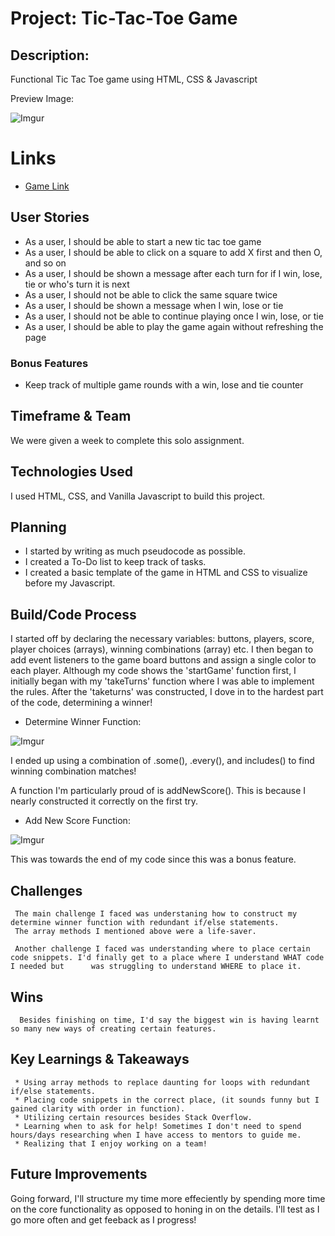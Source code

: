 # Project: Tic-Tac-Toe Game

## Description:

   Functional Tic Tac Toe game using HTML, CSS & Javascript
   
   Preview Image:
   
   ![Imgur](https://i.imgur.com/A2710Mk.png)
   
# Links
   
   * [Game Link](https://thecaliforniacoder.github.io/Tic-Tac-Toe/)

## User Stories

   * As a user, I should be able to start a new tic tac toe game
   * As a user, I should be able to click on a square to add X first and then O, and so on
   * As a user, I should be shown a message after each turn for if I win, lose, tie or who's turn it is next
   * As a user, I should not be able to click the same square twice
   * As a user, I should be shown a message when I win, lose or tie
   * As a user, I should not be able to continue playing once I win, lose, or tie
   * As a user, I should be able to play the game again without refreshing the page

### Bonus Features

   * Keep track of multiple game rounds with a win, lose and tie counter

## Timeframe & Team
   
   We were given a week to complete this solo assignment. 
   
## Technologies Used

   I used HTML, CSS, and Vanilla Javascript to build this project.
   
## Planning 

   * I started by writing as much pseudocode as possible.
   * I created a To-Do list to keep track of tasks.
   * I created a basic template of the game in HTML and CSS to visualize before my Javascript.

## Build/Code Process

   I started off by declaring the necessary variables: buttons, players, score, player choices (arrays), winning combinations (array) etc.
   I then began to add event listeners to the game board buttons and assign a single color to each player. 
   Although my code shows the 'startGame' function first, I initially began with my 'takeTurns' function where I was able to implement the rules.
   After the 'taketurns' was constructed, I dove in to the hardest part of the code, determining a winner!
   
   * Determine Winner Function:
   
   ![Imgur](https://i.imgur.com/Qjzti7S.png)
   
   I ended up using a combination of .some(), .every(), and includes() to find winning combination matches!
   
   A function I'm particularly proud of is addNewScore(). This is because I nearly constructed it correctly on the first try.
   
   * Add New Score Function:

   ![Imgur](https://i.imgur.com/0SeJhoH.png)
   
   This was towards the end of my code since this was a bonus feature.
   
   ## Challenges
   
     The main challenge I faced was understaning how to construct my determine winner function with redundant if/else statements. 
     The array methods I mentioned above were a life-saver.
     
     Another challenge I faced was understanding where to place certain code snippets. I'd finally get to a place where I understand WHAT code I needed but      was struggling to understand WHERE to place it.
     
   ## Wins
   
      Besides finishing on time, I'd say the biggest win is having learnt so many new ways of creating certain features.
      
  ## Key Learnings & Takeaways
  
     * Using array methods to replace daunting for loops with redundant if/else statements.
     * Placing code snippets in the correct place, (it sounds funny but I gained clarity with order in function).
     * Utilizing certain resources besides Stack Overflow.
     * Learning when to ask for help! Sometimes I don't need to spend hours/days researching when I have access to mentors to guide me.
     * Realizing that I enjoy working on a team!

## Future Improvements

   Going forward, I'll structure my time more effeciently by spending more time on the core functionality as opposed to honing in on the details.
   I'll test as I go more often and get feeback as I progress!
